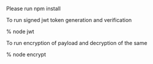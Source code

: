 Please run npm install

To run signed jwt token generation and verification

% node jwt

To run encryption of payload and decryption of the same

% node encrypt